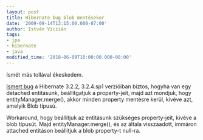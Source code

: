 ```yaml
---
layout: post
title: Hibernate bug blob mentésekor
date: '2009-09-14T13:15:00.000-07:00'
author: István Viczián
tags:
- jpa
- hibernate
- java
modified_time: '2018-06-09T10:00:00.000-08:00'
---
```


Ismét más tollával ékeskedem.

[Ismert
bug](http://opensource.atlassian.com/projects/hibernate/browse/HHH-2680)
a Hibernate 3.2.2, 3.2.4.sp1 verzióiban biztos, hogyha van egy detached
entitásunk, beállítgatjuk a property-jeit, majd azt mondjuk, hogy
entityManager.merge(), akkor minden property mentésre kerül, kivéve azt,
amelyik Blob típusú.

Workaround, hogy beállítjuk az entitásunk szükséges property-jeit,
kivéve a blob típusút. Majd entityManager.merge(), és az általa
visszaadott, immáron attached entitáson beállítjuk a blob property-t
null-ra.
